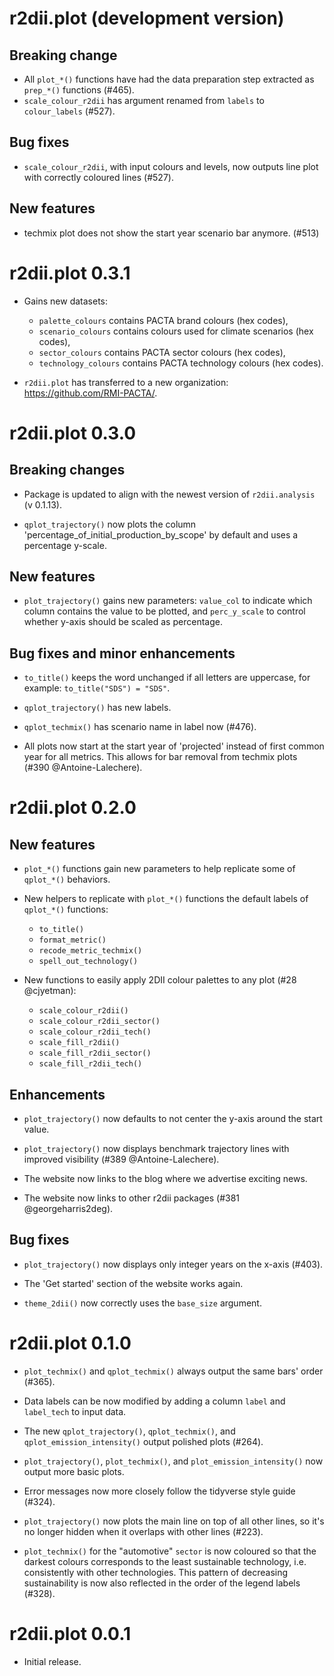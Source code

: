 # r2dii.plot (development version)

## Breaking change
* All `plot_*()` functions have had the data preparation step extracted as 
`prep_*()` functions (#465).
* `scale_colour_r2dii` has argument renamed from `labels` to `colour_labels` (#527).

## Bug fixes
* `scale_colour_r2dii`, with input colours and levels, now outputs line plot 
  with correctly coloured lines (#527). 

## New features

* techmix plot does not show the start year scenario bar anymore. (#513)

# r2dii.plot 0.3.1

* Gains new datasets: 
  - `palette_colours` contains PACTA brand colours (hex codes), 
  - `scenario_colours` contains colours used for climate scenarios (hex codes), 
  - `sector_colours` contains PACTA sector colours (hex codes), 
  - `technology_colours` contains PACTA technology colours (hex codes).

* `r2dii.plot` has transferred to a new organization: 
https://github.com/RMI-PACTA/.

# r2dii.plot 0.3.0

## Breaking changes

* Package is updated to align with the newest version of `r2dii.analysis` 
(v 0.1.13).

* `qplot_trajectory()` now plots the column 
'percentage_of_initial_production_by_scope' by default and uses a percentage 
y-scale.

## New features

* `plot_trajectory()` gains new parameters: `value_col` to indicate which column 
contains the value to be plotted, and `perc_y_scale` to control whether y-axis 
should be scaled as percentage.

## Bug fixes and minor enhancements

* `to_title()` keeps the word unchanged if all letters are uppercase, for 
example: `to_title("SDS") = "SDS"`.

* `qplot_trajectory()` has new labels.

* `qplot_techmix()` has scenario name in label now (#476).

* All plots now start at the start year of 'projected' instead of first common 
year for all metrics. This allows for bar removal from 
techmix plots (#390 @Antoine-Lalechere).

# r2dii.plot 0.2.0

## New features

* `plot_*()` functions gain new parameters to help replicate some of
`qplot_*()` behaviors.

* New helpers to replicate with `plot_*()` functions the default labels of
`qplot_*()` functions:

    - `to_title()`
    - `format_metric()`
    - `recode_metric_techmix()`
    - `spell_out_technology()`

* New functions to easily apply 2DII colour palettes to any plot (#28
@cjyetman):

    - `scale_colour_r2dii()`
    - `scale_colour_r2dii_sector()`
    - `scale_colour_r2dii_tech()`
    - `scale_fill_r2dii()`
    - `scale_fill_r2dii_sector()`
    - `scale_fill_r2dii_tech()`
    
## Enhancements

* `plot_trajectory()` now defaults to not center the y-axis around the
start value.

* `plot_trajectory()` now displays benchmark trajectory lines with improved 
visibility (#389 @Antoine-Lalechere).

* The website now links to the blog where we advertise exciting news.

* The website now links to other r2dii packages (#381 @georgeharris2deg).

## Bug fixes

* `plot_trajectory()` now displays only integer years on the x-axis (#403).

* The 'Get started' section of the website works again.

* `theme_2dii()` now correctly uses the `base_size` argument.

# r2dii.plot 0.1.0

* `plot_techmix()` and `qplot_techmix()` always output the same bars' order
(#365).

* Data labels can be now modified by adding a column `label` and `label_tech`
to input data.

* The new `qplot_trajectory()`, `qplot_techmix()`, and
`qplot_emission_intensity()` output polished plots (#264).

* `plot_trajectory()`, `plot_techmix()`, and `plot_emission_intensity()`
now output more basic plots.

* Error messages now more closely follow the tidyverse style guide (#324).

* `plot_trajectory()` now plots the main line on top of all other lines,
so it's no longer hidden when it overlaps with other lines (#223).

* `plot_techmix()` for the "automotive" `sector` is now coloured so that
the darkest colours corresponds to the least sustainable technology, i.e.
consistently with other technologies. This pattern of decreasing sustainability
is now also reflected in the order of the legend labels (#328).

# r2dii.plot 0.0.1

* Initial release.
